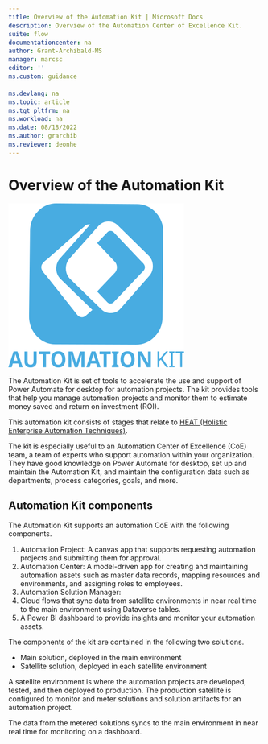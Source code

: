 ```yaml
---
title: Overview of the Automation Kit | Microsoft Docs
description: Overview of the Automation Center of Excellence Kit.
suite: flow
documentationcenter: na
author: Grant-Archibald-MS
manager: marcsc
editor: ''
ms.custom: guidance

ms.devlang: na
ms.topic: article
ms.tgt_pltfrm: na
ms.workload: na
ms.date: 08/18/2022
ms.author: grarchib
ms.reviewer: deonhe
---
```


# Overview of the Automation Kit

![Automation Kit Logo](../media/automation-kit.svg)

The Automation Kit is set of tools to accelerate the use and support of Power Automate for desktop for automation projects. The kit provides tools that help you manage automation projects and monitor them to estimate money saved and return on investment (ROI).


This automation kit consists of stages that relate to [HEAT (Holistic Enterprise Automation Techniques)](https://docs.microsoft.com/power-platform/guidance/automation-coe/heat).

The kit is especially useful to an Automation Center of Excellence (CoE) team, a team of experts who support automation within your organization. They have good knowledge on Power Automate for desktop, set up and maintain the Automation Kit, and maintain the configuration data such as departments, process categories, goals, and more.

## Automation Kit components

The Automation Kit supports an automation CoE with the following components.

1. Automation Project: A canvas app that supports requesting automation projects and submitting them for approval.
1. Automation Center: A model-driven app for creating and maintaining automation assets such as master data records, mapping resources and environments, and assigning roles to employees.
1. Automation Solution Manager: <!--??? -->
1. Cloud flows that sync data from satellite environments in near real time to the main environment using Dataverse tables.
1. A Power BI dashboard to provide insights and monitor your automation assets.

The components of the kit are contained in the following two solutions.

- Main solution, deployed in the main environment
- Satellite solution, deployed in each satellite environment

A satellite environment is where the automation projects are developed, tested, and then deployed to production. The production satellite is configured to monitor and meter solutions and solution artifacts for an automation project. 

The data from the metered solutions syncs to the main environment in near real time for monitoring on a dashboard.

<!-- > [!div class="nextstepaction"]
> [Next step: Core components for Power Automate RPA SAP GUI automation](core-components.md) -->
